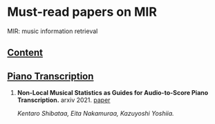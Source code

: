 # Must-read papers on MIR
MIR: music information retrieval


## [Content](#content)


## [Piano Transcription](#content)
1. **Non-Local Musical Statistics as Guides for Audio-to-Score Piano Transcription.** arxiv 2021. [paper](https://arxiv.org/pdf/2008.12710.pdf)

    *Kentaro Shibataa, Eita Nakamuraa, Kazuyoshi Yoshiia.* 
